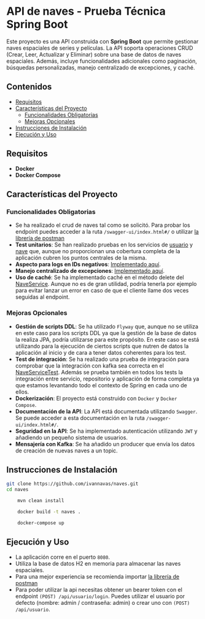 # API de naves - Prueba Técnica Spring Boot

Este proyecto es una API construida con **Spring Boot** que permite gestionar naves espaciales de series y películas. La API soporta operaciones CRUD (Crear, Leer, Actualizar y Eliminar) sobre una base de datos de naves espaciales. Además, incluye funcionalidades adicionales como paginación, búsquedas personalizadas, manejo centralizado de excepciones, y caché.

## Contenidos

- [Requisitos](#requisitos)
- [Características del Proyecto](#características-del-proyecto)
  - [Funcionalidades Obligatorias](#funcionalidades-obligatorias)
  - [Mejoras Opcionales](#mejoras-opcionales)
- [Instrucciones de Instalación](#instrucciones-de-instalación)
- [Ejecución y Uso](#ejecución-y-uso)

## Requisitos

- **Docker**
- **Docker Compose**

## Características del Proyecto

### Funcionalidades Obligatorias

- Se ha realizado el crud de naves tal como se solicitó. Para probar los endpoint puedes acceder a la ruta `/swagger-ui/index.html#/` o utilizar [la librería de postman](./libreria_postman.json)
- **Test unitarios**: Se han realizado pruebas en los servicios de [usuario](./src/test/java/com/ivan/naves/service/usuario/UsuarioServiceTest.java) y [nave](./src/test/java/com/ivan/naves/service/nave/NaveServiceTest.java) que, aunque no proporcionan una cobertura completa de la aplicación cubren los puntos centrales de la misma.
- **Aspecto para logs en IDs negativos**: [Implementado aquí](./src/main/java/com/ivan/naves/aspect/LoggingAspect.java).
- **Manejo centralizado de excepciones**: [Implementado aquí](./src/main/java/com/ivan/naves/advice/ExceptionControllerAdvice.java).
- **Uso de caché**: Se ha implementado caché en el método delete del [NaveService](./src/main/java/com/ivan/naves/service/nave/NaveService.java). Aunque no es de gran utilidad, podría tenerla por ejemplo para evitar lanzar un error en caso de que el cliente llame dos veces seguidas al endpoint.

### Mejoras Opcionales

- **Gestión de scripts DDL**: Se ha utilizado `Flyway` que, aunque no se utiliza en este caso para los scripts DDL ya que la gestión de la base de datos la realiza JPA, podría utilizarse para este propósito. En este caso se está utilizando para la ejecución de ciertos scripts que nutren de datos la aplicación al inicio y de cara a tener datos coherentes para los test.
- **Test de integración**: Se ha realizado una prueba de integración para comprobar que la integración con kafka sea correcta en el [NaveServiceTest](./src/test/java/com/ivan/naves/service/nave/NaveServiceTest.java). Además se prueba también en todos los tests la integración entre servicio, repositorio y aplicación de forma completa ya que estamos levantando todo el contexto de Spring en cada uno de ellos.
- **Dockerización**: El proyecto está construido con `Docker` y `Docker Compose`.
- **Documentación de la API**: La API está documentada utilizando `Swagger`. Se puede acceder a esta documentación en la ruta `/swagger-ui/index.html#/`.
- **Seguridad en la API**: Se ha implementado autenticación utilizando `JWT` y añadiendo un pequeño sistema de usuarios.
- **Mensajería con Kafka**: Se ha añadido un producer que envía los datos de creación de nuevas naves a un topic.

## Instrucciones de Instalación

```bash
git clone https://github.com/ivannavas/naves.git
cd naves
```

```bash
    mvn clean install
```

```bash
    docker build -t naves .
```

```bash
    docker-compose up
```

## Ejecución y Uso

- La aplicación corre en el puerto `8080`.
- Utiliza la base de datos H2 en memoria para almacenar las naves espaciales.
- Para una mejor experiencia se recomienda importar [la librería de postman](./libreria_postman.json)
- Para poder utilizar la api necesitas obtener un bearer token con el endpoint `(POST) /api/usuario/login`. Puedes utilizar el usuario por defecto (nombre: admin / contraseña: admin) o crear uno con `(POST) /api/usuario`.
